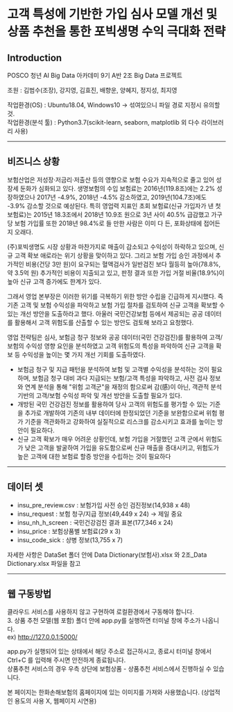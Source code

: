 # 고객 특성에 기반한 가입 심사 모델 개선 및 상품 추천을 통한 포빅생명 수익 극대화 전략

## Introduction

POSCO 청년 AI Big Data 아카데미 9기 A반 2조 Big Data 프로젝트  

조원 : 김범수(조장), 강지영, 김효진, 배향운, 양혜지, 정지성, 최지영

작업환경(OS) : Ubuntu18.04, Windows10 → 섞여있으니 파일 경로 지정시 유의할 것.  
작업환경(분석 툴) : Python3.7(scikit-learn, seaborn, matplotlib 외 다수 라이브러리 사용)

---

## 비즈니스 상황

보험산업은 저성장·저금리·저출산 등의 영향으로 보험 수요가 지속적으로 줄고 있어 성장세 둔화가 심화되고 있다. 생명보험의 수입 보험료는 2016년(119.8조)에는 2.2% 성장하였으나 2017년 -4.9%, 2018년 -4.5% 감소하였고, 2019년(104.7조)에도 -3.9% 감소할 것으로 예상된다. 특히 영업력 지표인 초회 보험료(신규 가입자가 낸 첫 보험료)는 2015년 18.3조에서 2018년 10.9조 원으로 3년 사이 40.5% 급감했고 가구당 보험 가입률 또한 2018년 98.4%로 들 만한 사람은 이미 다 든, 포화상태에 접어든 지 오래다.

(주)포빅생명도 시장 상황과 마찬가지로 매출이 감소되고 수익성이 하락하고 있으며, 신규 고객 확보 애로라는 위기 상황을 맞이하고 있다. 그리고 보험 가입 승인 과정에서 추가적인 비용(건당 3만 원)이 요구되는 혈액검사가 일반검진 보다 월등히 높아(78.8%, 약 3.5억 원) 추가적인 비용이 지출되고 있고, 판정 결과 또한 가입 거절 비율(18.9%)이 높아 신규 고객 증가에도 한계가 있다.

그래서 영업 본부장은 이러한 위기를 극복하기 위한 방안 수립을 긴급하게 지시했다. 즉 기존 고객 및 보험 수익성을 파악하고 보험 가입 절차를 검토하여 신규 고객을 확보할 수 있는 개선 방안을 도출하라고 했다. 아울러 국민건강보험 등에서 제공되는 공공 데이터를 활용해서 고객 위험도를 산출할 수 있는 방안도 검토해 보라고 요청했다.

영업 전략팀은 심사, 보험금 청구 정보와 공공 데이터(국민 건강검진)를 활용하여 고객/보험의 수익성 영향 요인을 분석하였고 고객 위험도의 특성을 파악하여 신규 고객을 확보 등 수익성을 높이는 몇 가지 개선 기회를 도출하였다.

- 보험금 청구 및 지급 패턴을 분석하여 보험 및 고객별 수익성을 분석하는 것이 필요하며, 보험금 청구 대비 과다 지급되는 보험/고객 특성을 파악하고, 사전 검사 정보와 연계 분석을 통해 "위험 고객군"을 재정의 함으로써 감(感)이 아닌, 객관적 분석 기반의 고객/보험 수익성 파악 및 개선 방안을 도출할 필요가 있다.
- 개방된 국민 건강검진 정보를 활용하여 당사 고객의 위험도를 평가할 수 있는 기준을 추가로 개발하여 기존의 내부 데이터에 한정되었던 기준을 보완함으로써 위험 평가 기준을 객관화하고 강화하여 실질적으로 리스크를 감소시키고 효과를 높이는 방안이 필요하다.
- 신규 고객 확보가 매우 어려운 상황인데, 보험 가입을 거절했던 고객 군에서 위험도가 낮은 고객을 발굴하여 가입을 유도함으로써 신규 매출을 증대시키고, 위험도가 높은 고객에 대한 보험료 할증 방안을 수립하는 것이 필요하다

---

## 데이터 셋

- insu_pre_review.csv : 보험가입 사전 승인 검진정보(14,938 x 48)
- insu_request : 보험 청구/지급 정보(49,449 x 24) → 제일 중요
- insu_nh_h_screen : 국민건강검진 결과 표본(177,346 x 24)
- insu_price : 보험상품별 보험료(29 x 3)
- insu_code_sick : 상병 정보(13,755 x 7)

자세한 사항은 DataSet 폴더 안에 Data Dictionary(보험사).xlsx 와 2조_Data Dictionary.xlsx 파일을 참고

---

## 웹 구동방법

클라우드 서비스를 사용하지 않고 구현하여 로컬환경에서 구동해야 합니다.  
3. 상품 추천 모델(웹 포함) 폴더 안에 app.py를 실행하면 터미널 창에 주소가 나옵니다.  
ex) http://127.0.0.1:5000/  

app.py가 실행되어 있는 상태에서 해당 주소로 접근하시고, 종료시 터미널 창에서 Ctrl+C 를 입력해 주시면 안전하게 종료됩니다.  
상품추천 서비스의 경우 우측 상단에 보험상품 - 상품추천 서비스에서 진행하실 수 있습니다.

본 페이지는 한화손해보험의 홈페이지에 있는 이미지를 가져와 사용했습니다. (상업적인 용도의 사용 X, 웹페이지 시연용)
